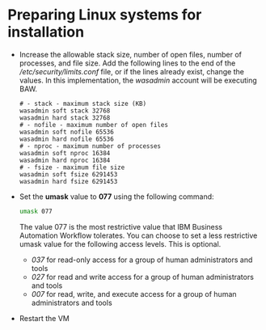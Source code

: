 # Preparing Linux systems for installation

* Increase the allowable stack size, number of open files, number of processes, and file size. Add the following lines to the end of the _/etc/security/limits.conf_ file, or if the lines already exist, change the values. In this implementation, the _wasadmin_ account will be executing BAW.

    ```text
    # - stack - maximum stack size (KB)
    wasadmin soft stack 32768
    wasadmin hard stack 32768
    # - nofile - maximum number of open files
    wasadmin soft nofile 65536
    wasadmin hard nofile 65536
    # - nproc - maximum number of processes
    wasadmin soft nproc 16384
    wasadmin hard nproc 16384
    # - fsize - maximum file size
    wasadmin soft fsize 6291453
    wasadmin hard fsize 6291453
    ```

* Set the **umask** value to **077** using the following command:

    ```sh
    umask 077
    ```

   The value 077 is the most restrictive value that IBM Business Automation Workflow tolerates. You can choose to set a less restrictive umask value for the following access levels. This is optional.

  * _037_ for read-only access for a group of human administrators and tools
  * _027_ for read and write access for a group of human administrators and tools
  * _007_ for read, write, and execute access for a group of human administrators and tools

* Restart the VM
